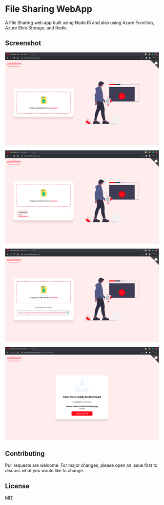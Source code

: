 # File Sharing WebApp

A File Sharing web app built using NodeJS and also using Azure Function, Azure Blob Storage, and Redis.

## Screenshot

![Home](./screenshots/home.png)

![Uploading](./screenshots/uploading.png)

![Uploaded](./screenshots/uploaded.png)

![Download](./screenshots/download.png)

## Contributing

Pull requests are welcome. For major changes, please open an issue first to discuss what you would like to change.

## License

[MIT](LICENSE)
